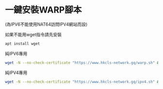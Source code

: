# 一鍵安裝WARP腳本
(為IPV6不能使用NAT64訪問IPV4網站而設)

如果不能用wget指令請先安裝
```bash
apt install wget
```
純IPV6專用
```bash
wget -N --no-check-certificate "https://www.hkcls-network.gq/warp.sh" && chmod +x warp.sh && ./warp.sh
```
純IPV4專用
```bash
wget -N --no-check-certificate "https://www.hkcls-network.gq/ipv4.sh" && chmod +x warp.sh && ./warp.sh
```
